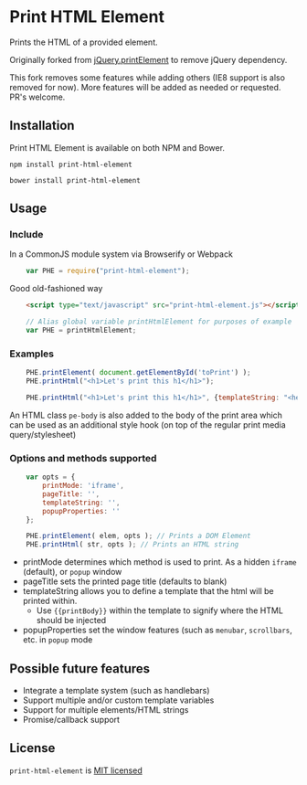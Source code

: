 # Print HTML Element

Prints the HTML of a provided element.

Originally forked from [jQuery.printElement](https://github.com/erikzaadi/jQueryPlugins/tree/master/jQuery.printElement) to remove jQuery dependency.

This fork removes some features while adding others (IE8 support is also removed for now). More features will be added as needed or requested.
PR's welcome.

## Installation
Print HTML Element is available on both NPM and Bower.

`npm install print-html-element`

`bower install print-html-element`


## Usage


### Include
In a CommonJS module system via Browserify or Webpack
```js
    var PHE = require("print-html-element");
```

Good old-fashioned way
```html
    <script type="text/javascript" src="print-html-element.js"></script>
```
```js
    // Alias global variable printHtmlElement for purposes of example
    var PHE = printHtmlElement;
```

### Examples
```js
    PHE.printElement( document.getElementById('toPrint') );
    PHE.printHtml("<h1>Let's print this h1</h1>");

    PHE.printHtml("<h1>Let's print this h1</h1>", {templateString: "<header>I'm part of the template header</header>{{printBody}}<footer>I'm part of the template footer</footer>"});
```

An HTML class `pe-body` is also added to the body of the print area which can be used as an additional style hook (on top of the regular print media query/stylesheet)

### Options and methods supported
```js
    var opts = {
        printMode: 'iframe',
        pageTitle: '',
        templateString: '',
        popupProperties: ''
    };

    PHE.printElement( elem, opts ); // Prints a DOM Element
    PHE.printHtml( str, opts ); // Prints an HTML string
```

- printMode determines which method is used to print. As a hidden `iframe` (default), or `popup` window
- pageTitle sets the printed page title (defaults to blank)
- templateString allows you to define a template that the html will be printed within.
    - Use `{{printBody}}` within the template to signify where the HTML should be injected
- popupProperties set the window features (such as `menubar`, `scrollbars`, etc. in `popup` mode


## Possible future features

- Integrate a template system (such as handlebars)
- Support multiple and/or custom template variables
- Support for multiple elements/HTML strings
- Promise/callback support


## License

`print-html-element` is [MIT licensed](LICENSE.txt)